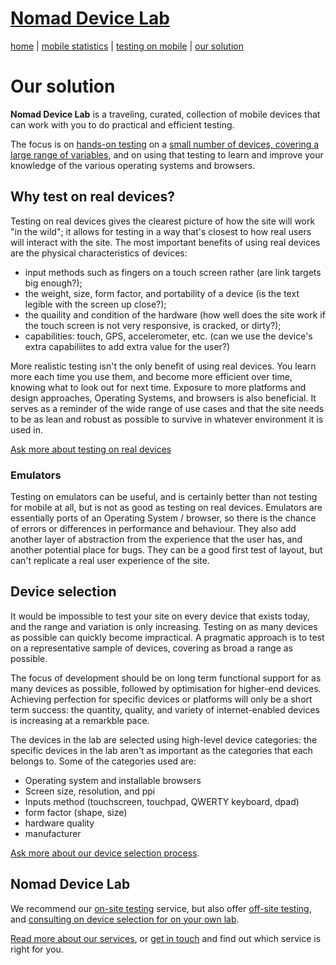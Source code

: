 # [Nomad Device Lab](index.md)

[home](index.md) | [mobile statistics](mobile-statistics.md) | [testing on mobile](testing-on-mobile.md) | [our solution](our-solution.md)

# Our solution

**Nomad Device Lab** is a traveling, curated, collection of mobile devices that can work with you to do practical and efficient testing.

The focus is on [hands-on testing](#whytestonrealdevices) on a [small number of devices, covering a large range of variables](#deviceselection), and on using that testing to learn and improve your knowledge of the various operating systems and browsers.


## Why test on real devices?

Testing on real devices gives the clearest picture of how the site will work "in the wild"; it allows for testing in a way that's closest to how real users will interact with the site. The most important benefits of using real devices are the physical characteristics of devices:

* input methods such as fingers on a touch screen rather (are link targets big enough?);
* the weight, size, form factor, and portability of a device (is the text legible with the screen up close?);
* the quaility and condition of the hardware (how well does the site work if the touch screen is not very responsive, is cracked, or dirty?);
* capabilities: touch, GPS, accelerometer, etc. (can we use the device's extra capabiliites to add extra value for the user?)

More realistic testing isn't the only benefit of using real devices. You learn more each time you use them, and become more efficient over time, knowing what to look out for next time. Exposure to more platforms and design approaches, Operating Systems, and browsers is also beneficial. It serves as a reminder of the wide range of use cases and that the site needs to be as lean and robust as possible to survive in whatever environment it is used in.

[Ask more about testing on real devices](mailto:nomad@devicelab.co.za?subject=Testing%20on%20real%20devices)


### Emulators

Testing on emulators can be useful, and is certainly better than not testing for mobile at all, but is not as good as testing on real devices. Emulators are essentially ports of an Operating System / browser, so there is the chance of errors or differences in performance and behaviour. They also add another layer of abstraction from the experience that the user has, and another potential place for bugs. They can be a good first test of layout, but can't replicate a real user experience of the site.


## Device selection

It would be impossible to test your site on every device that exists today, and the range and variation is only increasing. Testing on as many devices as possible can quickly become impractical. A pragmatic approach is to test on a representative sample of devices, covering as broad a range as possible.

The focus of development should be on long term functional support for as many devices as possible, followed by optimisation for higher-end devices. Achieving perfection for specific devices or platforms will only be a short term success: the quantity, quality, and variety of internet-enabled devices is increasing at a remarkble pace.

The devices in the lab are selected using high-level device categories: the specific devices in the lab aren't as important as the categories that each belongs to. Some of the categories used are:

* Operating system and installable browsers
* Screen size, resolution, and ppi
* Inputs method (touchscreen, touchpad, QWERTY keyboard, dpad)
* form factor (shape, size)
* hardware quality
* manufacturer

[Ask more about our device selection process](mailto:nomad@devicelab.co.za?subject=Device%20selection%20process).


## Nomad Device Lab

We recommend our [on-site testing](index.md#onsitetesting) service, but also offer [off-site testing](index.md#offsitetesting), and [consulting on device selection for on your own lab](index.md#consulting). 

[Read more about our services](index.md#services), or [get in touch](mailto:nomad@devicelab.co.za) and find out which service is right for you.
